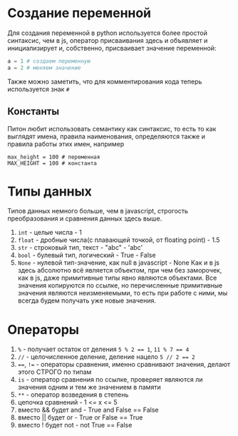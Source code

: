 # Создание переменной
Для создания переменной в python используется более простой синтаксис, чем в js, оператор присваивания здесь и объявляет и инициализирует и, собственно, присваивает значение переменной:
```python
a = 1 # создаем переменную
a = 2 # меняем значение
```
Также можно заметить, что для комментирования кода теперь используется знак `#`
## Константы
Питон любит использовать семантику как синтаксис, то есть то как выглядят имена, правила наименования, определяются также и правила работы этих имен, например
```
max_height = 100 # переменная
MAX_HEIGHT = 100 # константа
```
# Типы данных
Типов данных немного больше, чем в javascript, строгость преобразования и сравнения данных здесь выше.
1. `int` - целые числа - 1
2. `float` - дробные числа(с плавающей точкой, от floating point) - 1.5
3. `str` - строковый тип, текст - "abc" - 'abc'
4. `bool` - булевый тип, логический - True - False
5. `None` - нулевой тип-значение, как null в javascript - None
Как и в js здесь абсолютно всё является объектом, при чем без заморочек, как в js, даже примитивные типы явно являются объектами. Все значения копируются по ссылке, но перечисленные примитивные значения являются неизменяемыми, то есть при работе с ними, мы всегда будем получать уже новые значения.
# Операторы
1. `%` - получает остаток от деления `5 % 2 == 1`, `11 % 7 == 4`
2. `//` - целочисленное деление, деление нацело `5 // 2 == 2`
3. `==`, `!=` - операторы сравнения, именно сравнивают значения, делают этого СТРОГО по типам
4. `is` - оператор сравнения по ссылке, проверяет являются ли значения одним и тем же значением в памяти
5. `**` - оператор возведения в степень
6. цепочка сравнений - 1 <= x <= 5
7. вместо && будет and - True and False == False
8. вместо || будет or - True or False == True
9. вместо ! будет not - not True == False